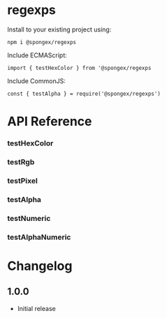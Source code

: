 # regexps

Install to your existing project using:
```
npm i @spongex/regexps
```

Include ECMAScript:
```
import { testHexColor } from '@spongex/regexps
```

Include CommonJS:
```
const { testAlpha } = require('@spongex/regexps')
```

# API Reference

### testHexColor

### testRgb

### testPixel

### testAlpha

### testNumeric

### testAlphaNumeric

# Changelog

## 1.0.0
- Initial release
